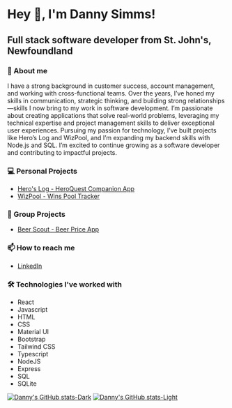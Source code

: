 # Hey 👋, I'm Danny Simms!

## Full stack software developer from St. John's, Newfoundland

### 🤔 About me

I have a strong background in customer success, account management, and working with cross-functional teams. Over the years, I’ve honed my skills in communication, strategic thinking, and building strong relationships—skills I now bring to my work in software development. I’m passionate about creating applications that solve real-world problems, leveraging my technical expertise and project management skills to deliver exceptional user experiences. Pursuing my passion for technology, I’ve built projects like Hero’s Log and WizPool, and I’m expanding my backend skills with Node.js and SQL. I’m excited to continue growing as a software developer and contributing to impactful projects.

### 💻 Personal Projects
- [Hero's Log - HeroQuest Companion App](https://greynewfie.github.io/heros-log/)
- [WizPool - Wins Pool Tracker](https://wizpool-app.vercel.app/)

### 👥 Group Projects
- [Beer Scout - Beer Price App](https://beerscout.ca)

### 📫 How to reach me
 - [LinkedIn](https://www.linkedin.com/in/danny-simms-2a14631a4/)

### 🛠 Technologies I've worked with
 - React
 - Javascript
 - HTML
 - CSS
 - Material UI
 - Bootstrap
 - Tailwind CSS
 - Typescript
 - NodeJS
 - Express
 - SQL
 - SQLite


[![Danny's GitHub stats-Dark](https://github-readme-stats.vercel.app/api?username=greynewfie&show_icons=true&theme=dark#gh-dark-mode-only)](https://github.com/anuraghazra/github-readme-stats#gh-dark-mode-only)
[![Danny's GitHub stats-Light](https://github-readme-stats.vercel.app/api?username=greynewfie&show_icons=true&theme=default#gh-light-mode-only)](https://github.com/anuraghazra/github-readme-stats#gh-light-mode-only)

<!--
**GreyNewfie/GreyNewfie** is a ✨ _special_ ✨ repository because its `README.md` (this file) appears on your GitHub profile.

Here are some ideas to get you started:

- 🔭 I’m currently working on ...
- 🌱 I’m currently learning ...
- 👯 I’m looking to collaborate on ...
- 🤔 I’m looking for help with ...
- 💬 Ask me about ...
- 📫 How to reach me: ...
- 😄 Pronouns: ...
- ⚡ Fun fact: ...
-->
